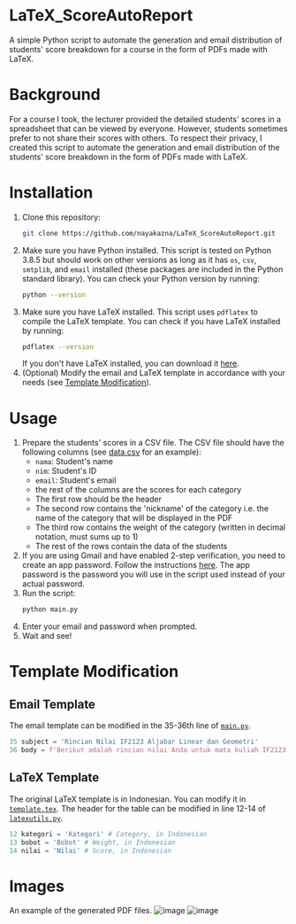 # LaTeX_ScoreAutoReport
A simple Python script to automate the generation and email distribution of students' score breakdown for a course in the form of PDFs made with LaTeX.

# Background
For a course I took, the lecturer provided the detailed students' scores in a spreadsheet that can be viewed by everyone. However, students sometimes prefer to not share their scores with others. To respect their privacy, I created this script to automate the generation and email distribution of the students' score breakdown in the form of PDFs made with LaTeX.

# Installation
1. Clone this repository:
    ```bash
    git clone https://github.com/nayakazna/LaTeX_ScoreAutoReport.git
    ```
2. Make sure you have Python installed. This script is tested on Python 3.8.5 but should work on other versions as long as it has `os`, `csv`, `smtplib`, and `email` installed (these packages are included in the Python standard library). You can check your Python version by running:
    ```bash
    python --version
    ```
3. Make sure you have LaTeX installed. This script uses `pdflatex` to compile the LaTeX template. You can check if you have LaTeX installed by running:
    ```bash
    pdflatex --version
    ```
    If you don't have LaTeX installed, you can download it [here](https://www.latex-project.org/get/).
4. (Optional) Modify the email and LaTeX template in accordance with your needs (see [Template Modification](#template-modification)).

# Usage
1. Prepare the students' scores in a CSV file. The CSV file should have the following columns (see [data.csv](data.csv) for an example):
    - `nama`: Student's name
    - `nim`: Student's ID
    - `email`: Student's email
    - the rest of the columns are the scores for each category
    - The first row should be the header
    - The second row contains the 'nickname' of the category i.e. the name of the category that will be displayed in the PDF
    - The third row contains the weight of the category (written in decimal notation, must sums up to 1)
    - The rest of the rows contain the data of the students
2. If you are using Gmail and have enabled 2-step verification, you need to create an app password. Follow the instructions [here](https://support.google.com/accounts/answer/185833?hl=en). The app password is the password you will use in the script used instead of your actual password.
3. Run the script:
    ```bash
    python main.py
    ```
4. Enter your email and password when prompted.
5. Wait and see!

# Template Modification
## Email Template
The email template can be modified in the 35-36th line of [`main.py`](main.py).
```python
35 subject = 'Rincian Nilai IF2123 Aljabar Linear dan Geometri'
36 body = f'Berikut adalah rincian nilai Anda untuk mata kuliah IF2123 Aljabar Linear dan Geometri.\n\nTerima kasih.'

```

## LaTeX Template
The original LaTeX template is in Indonesian. You can modify it in [`template.tex`](template.tex).
The header for the table can be modified in line 12-14 of [`latexutils.py`](modules/latexutils.py).
```python
12 kategori = 'Kategori' # Category, in Indonesian
13 bobot = 'Bobot' # Weight, in Indonesian
14 nilai = 'Nilai' # Score, in Indonesian
```

# Images
An example of the generated PDF files.
![image](https://github.com/user-attachments/assets/2617dc37-3863-4387-95b3-860ad36a6bf9)
![image](https://github.com/user-attachments/assets/a8d7b02f-6bcc-4ec5-a2df-ed5e24c0bf68)
